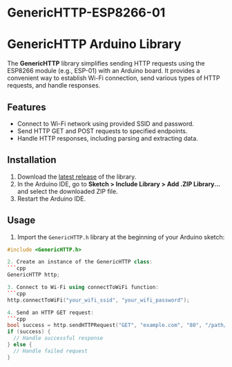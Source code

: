 # GenericHTTP-ESP8266-01
# GenericHTTP Arduino Library

The **GenericHTTP** library simplifies sending HTTP requests using the ESP8266 module (e.g., ESP-01) with an Arduino board. It provides a convenient way to establish Wi-Fi connection, send various types of HTTP requests, and handle responses.

## Features

- Connect to Wi-Fi network using provided SSID and password.
- Send HTTP GET and POST requests to specified endpoints.
- Handle HTTP responses, including parsing and extracting data.

## Installation

1. Download the [latest release](https://github.com/eshansajes/GenericHTTP-ESP8266-01/releases) of the library.
2. In the Arduino IDE, go to **Sketch > Include Library > Add .ZIP Library...** and select the downloaded ZIP file.
3. Restart the Arduino IDE.

## Usage

1. Import the `GenericHTTP.h` library at the beginning of your Arduino sketch:

```cpp
#include <GenericHTTP.h>

2. Create an instance of the GenericHTTP class:
```cpp
GenericHTTP http;

3. Connect to Wi-Fi using connectToWiFi function:
```cpp
http.connectToWiFi("your_wifi_ssid", "your_wifi_password");

4. Send an HTTP GET request:
```cpp
bool success = http.sendHTTPRequest("GET", "example.com", "80", "/path/to/endpoint", nullptr, nullptr);
if (success) {
  // Handle successful response
} else {
  // Handle failed request
}





